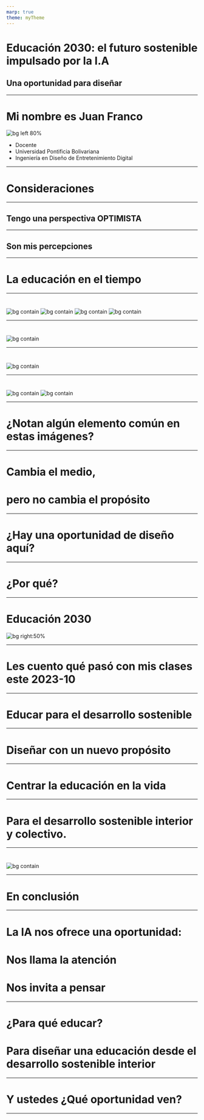 ```yaml
---
marp: true
theme: myTheme
---
```


# Educación 2030: el futuro sostenible impulsado por la I.A
## Una oportunidad para diseñar   

---


# Mi nombre es Juan Franco

![bg left 80%](assets/fotoJuan.jpg)
 
- Docente
- Universidad Pontificia Bolivariana
- Ingeniería en Diseño de Entretenimiento Digital

---

# Consideraciones

---

## Tengo una perspectiva OPTIMISTA

---

## Son mis percepciones

---

# La educación en el tiempo

---

# 
![bg contain](assets/lecturingCirca.jpg)
![bg contain](assets/lecture1736.jpg)
![bg contain](assets/lecture1870.jpg)
![bg contain](assets/lecture2010.jpg)

---

# 
![bg contain](assets/lecture2021.png)

---

#
![bg contain](assets/AITutor.png)

---

#
![bg contain](assets/neoLearning.jpg)
![bg contain](assets/neo.gif)

---


# ¿Notan algún elemento común en estas imágenes?

---

# Cambia el medio, 
# pero no cambia el propósito

---

# ¿Hay una oportunidad de diseño aquí?

---

# ¿Por qué?

---

# Educación 2030

![bg right:50%](assets/sdgs.png)

---

# Les cuento qué pasó con mis clases este 2023-10

---

# Educar para el desarrollo sostenible

---

# Diseñar con un nuevo propósito

---

# Centrar la educación en la vida

---

# Para el desarrollo sostenible interior y colectivo.

---

#
![bg contain](assets/wholeEdu.png)

---

# En conclusión

---

# La IA nos ofrece una oportunidad:
# Nos llama la atención 
# Nos invita a pensar 

---
# ¿Para qué educar? 

# Para diseñar una educación desde el desarrollo sostenible interior

---

# Y ustedes ¿Qué oportunidad ven?

---